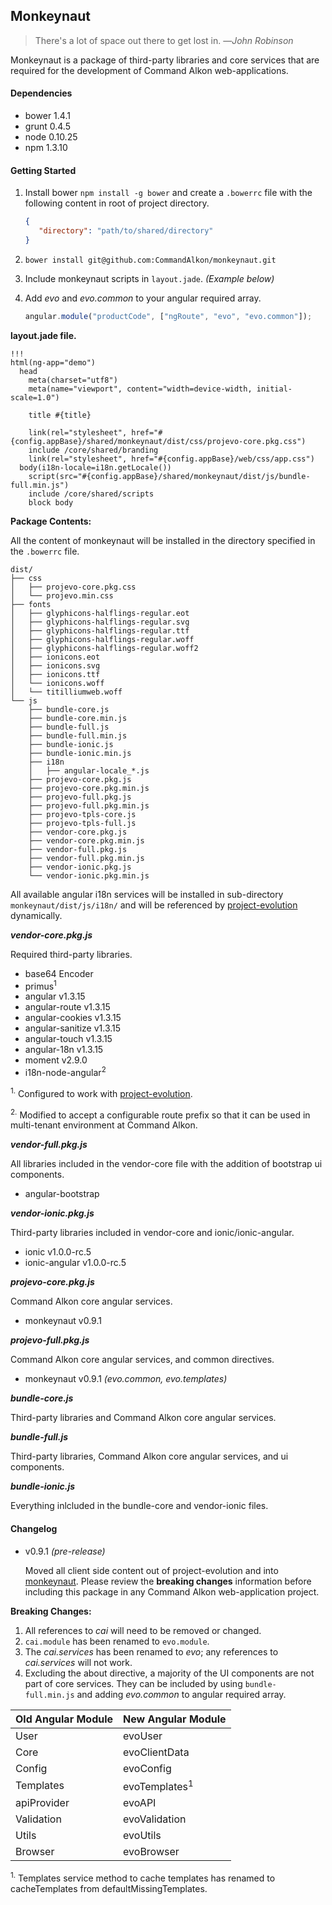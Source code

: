 Monkeynaut
----------
> There's a lot of space out there to get lost in.
> &mdash;*John Robinson*

Monkeynaut is a package of third-party libraries and core services that are required for the development of Command Alkon web-applications.

#### Dependencies

* bower 1.4.1
* grunt 0.4.5
* node 0.10.25
* npm 1.3.10

#### Getting Started

1. Install bower `npm install -g bower` and create a `.bowerrc` file with the following content in root of project directory.

    ``` JSON
    {
       "directory": "path/to/shared/directory"
    }
    ```
2. `bower install git@github.com:CommandAlkon/monkeynaut.git`
3. Include monkeynaut scripts in `layout.jade`. *(Example below)*
3. Add *evo* and *evo.common* to your angular required array.

    ``` Javascript
    angular.module("productCode", ["ngRoute", "evo", "evo.common"]);
    ```

**layout.jade file.**

``` Jade
!!!
html(ng-app="demo")
  head
    meta(charset="utf8")
    meta(name="viewport", content="width=device-width, initial-scale=1.0")

    title #{title}

    link(rel="stylesheet", href="#{config.appBase}/shared/monkeynaut/dist/css/projevo-core.pkg.css")
    include /core/shared/branding
    link(rel="stylesheet", href="#{config.appBase}/web/css/app.css")
  body(i18n-locale=i18n.getLocale())
    script(src="#{config.appBase}/shared/monkeynaut/dist/js/bundle-full.min.js")
    include /core/shared/scripts
    block body
```

**Package Contents:**

All the content of monkeynaut will be installed in the directory specified in the `.bowerrc` file.

```
dist/
├── css
│   ├── projevo-core.pkg.css
│   └── projevo.min.css
├── fonts
│   ├── glyphicons-halflings-regular.eot
│   ├── glyphicons-halflings-regular.svg
│   ├── glyphicons-halflings-regular.ttf
│   ├── glyphicons-halflings-regular.woff
│   ├── glyphicons-halflings-regular.woff2
│   ├── ionicons.eot
│   ├── ionicons.svg
│   ├── ionicons.ttf
│   └── ionicons.woff
│   └── titilliumweb.woff
└── js
    ├── bundle-core.js
    ├── bundle-core.min.js
    ├── bundle-full.js
    ├── bundle-full.min.js
    ├── bundle-ionic.js
    ├── bundle-ionic.min.js
    ├── i18n
    │   ├── angular-locale_*.js
    ├── projevo-core.pkg.js
    ├── projevo-core.pkg.min.js
    ├── projevo-full.pkg.js
    ├── projevo-full.pkg.min.js
    ├── projevo-tpls-core.js
    ├── projevo-tpls-full.js
    ├── vendor-core.pkg.js
    ├── vendor-core.pkg.min.js
    ├── vendor-full.pkg.js
    ├── vendor-full.pkg.min.js
    ├── vendor-ionic.pkg.js
    └── vendor-ionic.pkg.min.js
```

All available angular i18n services will be installed in sub-directory `monkeynaut/dist/js/i18n/` and will be referenced by [project-evolution](https://github.com/CommandAlkon/ProjectEvo-Core) dynamically.

***vendor-core.pkg.js***

Required third-party libraries.

* base64 Encoder
* primus<sup>1</sup>
* angular v1.3.15
* angular-route v1.3.15
* angular-cookies v1.3.15
* angular-sanitize v1.3.15
* angular-touch v1.3.15
* angular-18n v1.3.15
* moment v2.9.0
* i18n-node-angular<sup>2</sup>

<sup>1.</sup> Configured to work with [project-evolution](https://github.com/CommandAlkon/ProjectEvo-Core).

<sup>2.</sup> Modified to accept a configurable route prefix so that it can be used in multi-tenant environment at Command Alkon.

***vendor-full.pkg.js***

All libraries included in the vendor-core file with the addition of bootstrap ui components.

* angular-bootstrap

***vendor-ionic.pkg.js***

Third-party libraries included in vendor-core and ionic/ionic-angular.

* ionic v1.0.0-rc.5
* ionic-angular v1.0.0-rc.5

***projevo-core.pkg.js***

Command Alkon core angular services.

* monkeynaut v0.9.1

***projevo-full.pkg.js***

Command Alkon core angular services, and common directives.

* monkeynaut v0.9.1 *(evo.common, evo.templates)*

***bundle-core.js***

Third-party libraries and Command Alkon core angular services.

***bundle-full.js***

Third-party libraries, Command Alkon core angular services, and ui components.

***bundle-ionic.js***

Everything inlcluded in the bundle-core and vendor-ionic files.

#### Changelog

* v0.9.1 *(pre-release)*

  Moved all client side content out of project-evolution and into [monkeynaut](https://github.com/CommandAlkon/monkeynaut). Please review the **breaking changes** information before including this package in any Command Alkon web-application project.

**Breaking Changes:**

1. All references to *cai* will need to be removed or changed.
2. `cai.module` has been renamed to `evo.module`.
2. The *cai.services* has been renamed to *evo*; any references to *cai.services* will not work.
3. Excluding the about directive, a majority of the UI components are not part of core services. They can be included by using `bundle-full.min.js` and adding *evo.common* to angular required array.


| **Old Angular Module**  | **New Angular Module**    |
|-------------------------|---------------------------|
| User                    | evoUser                   |
| Core                    | evoClientData             |
| Config                  | evoConfig                 |
| Templates               | evoTemplates<sup>1</sup>  |
| apiProvider             | evoAPI                    |
| Validation              | evoValidation             |
| Utils                   | evoUtils                  |
| Browser                 | evoBrowser                |

<sup>1.</sup> Templates service method to cache templates has renamed to cacheTemplates from defaultMissingTemplates.

